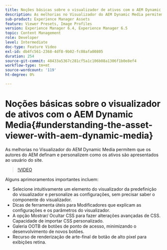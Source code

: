 ```yaml
---
title: Noções básicas sobre o visualizador de ativos com o AEM Dynamic Media
description: As melhorias no Visualizador do AEM Dynamic Media permitem que os autores do AEM definam e personalizem como os ativos são apresentados ao usuário do site.
sub-product: Experience Manager Assets
feature: Viewer Presets, Image Profiles
version: Experience Manager 6.4, Experience Manager 6.5
topic: Content Management
role: Developer
level: Intermediate
doc-type: Feature Video
exl-id: db4fc561-2368-4df8-9b02-fc08afa00805
duration: 254
source-git-commit: 48433a5367c281cf5a1c106b08a1306f1b0e8ef4
workflow-type: tm+mt
source-wordcount: '119'
ht-degree: 0%

---
```


# Noções básicas sobre o visualizador de ativos com o AEM Dynamic Media{#understanding-the-asset-viewer-with-aem-dynamic-media}

As melhorias no Visualizador do AEM Dynamic Media permitem que os autores do AEM definam e personalizem como os ativos são apresentados ao usuário do site.

>[!VIDEO](https://video.tv.adobe.com/v/17783?quality=12&learn=on)

Alguns aprimoramentos importantes incluem:

* Selecione intuitivamente um elemento do visualizador da predefinição do visualizador e personalize as configurações, sem precisar saber o componente do visualizador.
* Dicas de ferramenta úteis para Modificadores que explicam as configurações e os parâmetros do visualizador.
* A opção Mostrar/ Ocultar CSS para fazer alterações avançadas de CSS. Capacidade de importar CSS personalizado.
* Galeria OOTB de botões de ponto de acesso, minimizando o desenvolvimento de novos botões.
* Recurso de renderização de arte-final de botão de alto pixel para exibições retina.
